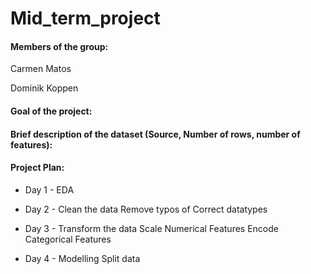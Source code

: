 # Mid_term_project

#### Members of the group:

Carmen Matos

Dominik Koppen

#### Goal of the project:

#### Brief description of the dataset (Source, Number of rows, number of features):




#### Project Plan:

- Day 1 - EDA

- Day 2 - Clean the data
        Remove typos of
        Correct datatypes

- Day 3 - Transform the data
        Scale Numerical Features
        Encode Categorical Features

- Day 4 - Modelling
        Split data
